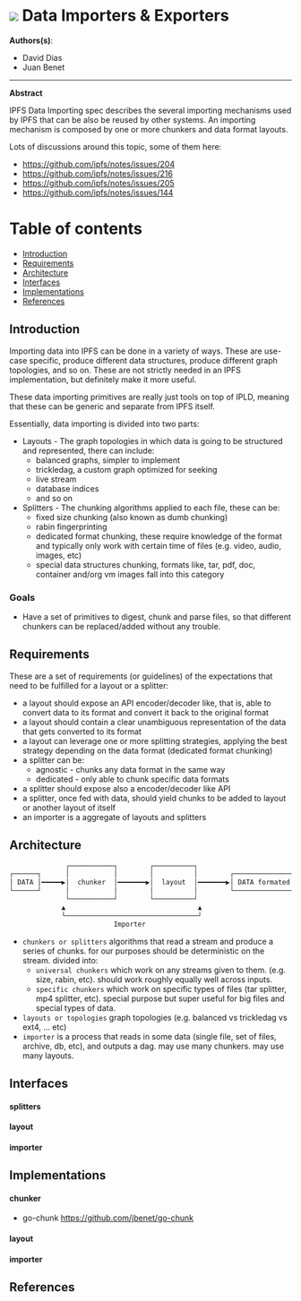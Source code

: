 # ![](https://img.shields.io/badge/status-wip-orange.svg?style=flat-square) Data Importers & Exporters

**Authors(s)**:
- David Dias
- Juan Benet

* * *

**Abstract**

IPFS Data Importing spec describes the several importing mechanisms used by IPFS that can be also be reused by other systems. An importing mechanism is composed by one or more chunkers and data format layouts.

Lots of discussions around this topic, some of them here:

- https://github.com/ipfs/notes/issues/204
- https://github.com/ipfs/notes/issues/216
- https://github.com/ipfs/notes/issues/205
- https://github.com/ipfs/notes/issues/144

# Table of contents

- [Introduction]()
- [Requirements]()
- [Architecture]()
- [Interfaces]()
- [Implementations]()
- [References]()

## Introduction

Importing data into IPFS can be done in a variety of ways. These are use-case specific, produce different data structures, produce different graph topologies, and so on. These are not strictly needed in an IPFS implementation, but definitely make it more useful.

These data importing primitives are really just tools on top of IPLD, meaning that these can be generic and separate from IPFS itself.

Essentially, data importing is divided into two parts:

- Layouts - The graph topologies in which data is going to be structured and represented, there can include:
  - balanced graphs, simpler to implement
  - trickledag, a custom graph optimized for seeking
  - live stream
  - database indices
  - and so on
- Splitters - The chunking algorithms applied to each file, these can be:
  - fixed size chunking (also known as dumb chunking)
  - rabin fingerprinting
  - dedicated format chunking, these require knowledge of the format and typically only work with certain time of files (e.g. video, audio, images, etc)
  - special data structures chunking, formats like, tar, pdf, doc, container and/org vm images fall into this category

### Goals

- Have a set of primitives to digest, chunk and parse files, so that different chunkers can be replaced/added without any trouble.

## Requirements

These are a set of requirements (or guidelines) of the expectations that need to be fulfilled for a layout or a splitter:

- a layout should expose an API encoder/decoder like, that is, able to convert data to its format and convert it back to the original format
- a layout should contain a clear unambiguous representation of the data that gets converted to its format
- a layout can leverage one or more splitting strategies, applying the best strategy depending on the data format (dedicated format chunking)
- a splitter can be:
  - agnostic - chunks any data format in the same way
  - dedicated - only able to chunk specific data formats
- a splitter should expose also a encoder/decoder like API
- a splitter, once fed with data, should yield chunks to be added to layout or another layout of itself
- an importer is a aggregate of layouts and splitters

## Architecture

```bash
              ┌───────────┐        ┌──────────┐
┌──────┐      │           │        │          │        ┌───────────────┐
│ DATA │━━━━━▶│  chunker  │━━━━━━━▶│  layout  │━━━━━━━▶│ DATA formated │
└──────┘      │           │        │          │        └───────────────┘
              └───────────┘        └──────────┘
             ▲                                 ▲
             └─────────────────────────────────┘
                          Importer
```

- `chunkers or splitters` algorithms that read a stream and produce a series of chunks. for our purposes should be deterministic on the stream. divided into:
  - `universal chunkers` which work on any streams given to them. (e.g. size, rabin, etc). should work roughly equally well across inputs.
  - `specific chunkers` which work on specific types of files (tar splitter, mp4 splitter, etc). special purpose but super useful for big files and special types of data.
- `layouts or topologies` graph topologies (e.g. balanced vs trickledag vs ext4, ... etc)
- `importer` is a process that reads in some data (single file, set of files, archive, db, etc), and outputs a dag. may use many chunkers. may use many layouts.

## Interfaces

#### splitters

#### layout

#### importer

## Implementations

#### chunker

- go-chunk https://github.com/jbenet/go-chunk

#### layout

#### importer

## References
